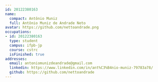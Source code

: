 ```yaml
---
id: 20122380163
name:
  compact: Antônio Muniz
  full: Antônio Muniz de Andrade Neto
avatar: https://github.com/nettoandrade.png
occupations:
- id: 20122380163
  type: student
  campus: ifpb-jp
  course: cstrc
  isFinished: true
addresses:
  email: antoniomunizdeandrade@gmail.com
  linkedin: https://www.linkedin.com/in/ant%C3%B4nio-muniz-79783a78/
  github: https://github.com/nettoandrade
---
```

